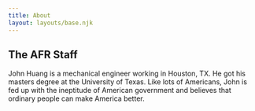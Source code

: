 ```yaml
---
title: About
layout: layouts/base.njk
---
```


## The AFR Staff

John Huang is a mechanical engineer working in Houston, TX. He got his masters degree at the University of Texas. Like lots of Americans, John is fed up with the ineptitude of American government and believes that ordinary people can make America better. 

